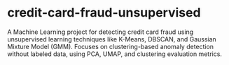 # credit-card-fraud-unsupervised
A Machine Learning project for detecting credit card fraud using unsupervised learning techniques like K-Means, DBSCAN, and Gaussian Mixture Model (GMM). Focuses on clustering-based anomaly detection without labeled data, using PCA, UMAP, and clustering evaluation metrics.
